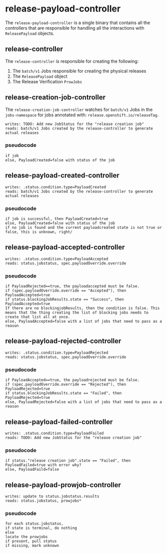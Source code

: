 
# release-payload-controller
The `release-payload-controller` is a single binary that contains all the controllers that are responsible for handling all the interactions with `ReleasePayload` objects.

## release-controller
The `release-controller` is responsible for creating the following:
1. The `batch/v1` Jobs responsible for creating the physical releases
2. The `ReleasePayload` object
3. The Release Verification `ProwJobs`

## release-creation-job-controller
The `release-creation-job-controller` watches for `batch/v1` Jobs in the `jobs-namespace` for jobs annotated with: `release.openshift.io/releaseTag`.
```
writes: TODO: Add new JobStatus for the "release creation job"
reads: batch/v1 Jobs created by the release-controller to generate actual releases
```
### pseudocode
```
if job
else, PayloadCreated=false with status of the job
```

## release-payload-created-controller
```
writes: .status.condition.type=PayloadCreated
reads: batch/v1 Jobs created by the release-controller to generate actual releases
```
### pseudocode
```
if job is successful, then PayloadCreated=true
else, PayloadCreated=false with status of the job
if no job is found and the current payloadcreated state is not true or false, this is unknown, right/
```

## release-payload-accepted-controller
```
writes: .status.condition.type=PayloadAccepted
reads: status.jobstatus, spec.payloadOverride.override
```
### pseudocode
```
if PayloadRejected==true, the payloadaccepted must be false.
if (spec.payloadOverride.override == "Accepted"), then PayloadAccepted=true
if status.blockingJobResults.state == "Success", then PayloadAccepted=true
If there are no blockingjobResults, then the condition is false. This means that the thing creating the list of blocking jobs needs to create that list all at once.
else, PayloadAccepted=false with a list of jobs that need to pass as a reason
```

## release-payload-rejected-controller
```
writes: .status.condition.type=PayloadRejected
reads: status.jobstatus, spec.payloadOverride.override
```
### pseudocode
```
if PayloadAccepted==true, the payloadrejected must be false.
if (spec.payloadOverride.override == "Rejected"), then PayloadRejected=true
if status.blockingJobResults.state == "Failed", then PayloadRejected=true
else, PayloadRejected=false with a list of jobs that need to pass as a reason
```

## release-payload-failed-controller
```
writes: .status.condition.type=PayloadFailed
reads: TODO: Add new JobStatus for the "release creation job"
```
### pseudocode
```
if status."release creation job".state == "Failed", then PayloadFailed=true with error why?
else, PayloadFaild=false
```

## release-payload-prowjob-controller
```
writes: update to status.jobstatus.results
reads: status.jobstatus, prowjobs*
```
### pseudocode
```
for each status.jobstatus,
if state is terminal, do nothing
else
locate the prowjobs
if present, pull status
if missing, mark unknown
```